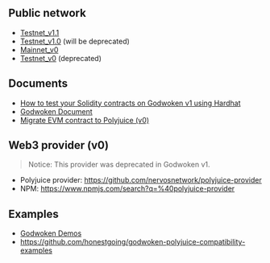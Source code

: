 ## Public network

* [Testnet_v1.1](./betanet_v1_1)
* [Testnet_v1.0](./testnet_v1_0/) (will be deprecated)
* [Mainnet_v0](./mainnet)
* [Testnet_v0](./testnet_v0) (deprecated)

## Documents

* [How to test your Solidity contracts on Godwoken v1 using Hardhat](https://github.com/nervosnetwork/godwoken-tests)
* [Godwoken Document](https://docs.godwoken.io)
* [Migrate EVM contract to Polyjuice (v0)](https://github.com/nervosnetwork/godwoken/blob/master/docs/migrate_evm_contract_to_polyjuice.md)

## Web3 provider (v0)

> Notice: 
This provider was deprecated in Godwoken v1.

* Polyjuice provider: https://github.com/nervosnetwork/polyjuice-provider
* NPM: https://www.npmjs.com/search?q=%40polyjuice-provider

## Examples

* [Godwoken Demos](https://github.com/classicalliu/gw-demos)
* https://github.com/honestgoing/godwoken-polyjuice-compatibility-examples
